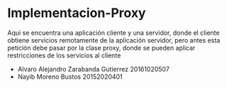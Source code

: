 # Implementacion-Proxy
Aquí se encuentra una aplicación cliente y una servidor, donde el cliente obtiene servicios remotamente de la aplicación servidor, pero antes esta petición debe pasar por la clase proxy, donde se pueden aplicar restricciones de los servicios al cliente 

* Alvaro Alejandro Zarabanda Gutierrez 20161020507
* Nayib Moreno Bustos 20152020401
